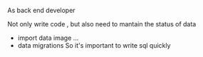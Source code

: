

As back end developer

Not only write code , but also need to mantain the status of data

 - import data image ...
 - data migrations
So it's important to write sql quickly



